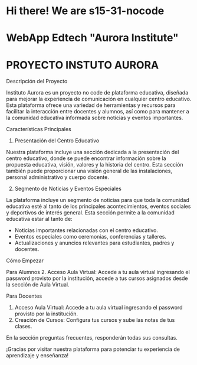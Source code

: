 # Hi there! We are s15-31-nocode
# WebApp Edtech "Aurora Institute"
# PROYECTO INSTUTO AURORA

Descripción del Proyecto

Instituto Aurora es un proyecto no code de plataforma educativa, diseñada para mejorar la experiencia de comunicación en cualquier centro educativo. Esta plataforma ofrece una variedad de herramientas y recursos para facilitar la interacción entre docentes y alumnos, así como para mantener a la comunidad educativa informada sobre noticias y eventos importantes.

Características Principales

1. Presentación del Centro Educativo

Nuestra plataforma incluye una sección dedicada a la presentación del centro educativo, donde se puede encontrar información sobre la propuesta educativa, visión, valores y la historia del centro. Esta sección también puede proporcionar una visión general de las instalaciones, personal administrativo y cuerpo docente.

2. Segmento de Noticias y Eventos Especiales

La plataforma incluye un segmento de noticias para que toda la comunidad educativa esté al tanto de los principales acontecimientos, eventos sociales y deportivos de interés general. Esta sección permite a la comunidad educativa estar al tanto de:

- Noticias importantes relacionadas con el centro educativo.
- Eventos especiales como ceremonias, conferencias y talleres.
- Actualizaciones y anuncios relevantes para estudiantes, padres y docentes.




Cómo Empezar

Para Alumnos
2. Acceso Aula Virtual: Accede a tu aula virtual ingresando el password provisto por la institución, accede a tus cursos asignados desde la sección de Aula Virtual.


Para Docentes
1. Acceso Aula Virtual: Accede a tu aula virtual ingresando el password provisto por la institución.
2. Creación de Cursos: Configura tus cursos y sube las notas de tus clases.

En la sección preguntas frecuentes, responderán todas sus consultas.

¡Gracias por visitar nuestra plataforma para potenciar tu experiencia de aprendizaje y enseñanza!

